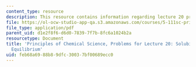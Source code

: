 ```yaml
---
content_type: resource
description: This resource contains information regarding lecture 20 problem.
file: https://ol-ocw-studio-app-qa.s3.amazonaws.com/courses/5-111sc-principles-of-chemical-science-fall-2014/feb68a6988b89dfc30037bf00689ecc0_MIT5_111F14_Lec20Prob.pdf
file_type: application/pdf
parent_uid: d1e2f8f6-d6d0-7839-7f7b-8fc6a1024b2a
resourcetype: Document
title: 'Principles of Chemical Science, Problems for Lecture 20: Solubility and Acid-Base
  Equilibrium'
uid: feb68a69-88b8-9dfc-3003-7bf00689ecc0
---
```


